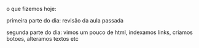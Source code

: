 o que fizemos hoje:

primeira parte do dia:
revisão da aula passada

segunda parte do dia:
vimos um pouco de html, indexamos links, criamos botoes, alteramos textos etc
